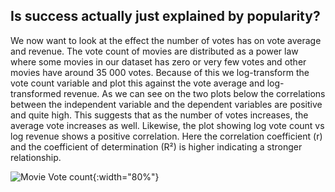 
## Is success actually just explained by popularity? 
We now want to look at the effect the number of votes has on vote average and revenue. The vote  count of movies are distributed as a power law where some movies in our dataset has zero or very few votes and other movies have around 35 000 votes. Because of this we log-transform the vote count variable and plot this against the vote average and log-transformed revenue. 
As we can see on the two plots below the correlations between the independent variable and the dependent variables are positive and quite high. This suggests that as the number of votes increases, the average vote increases as well. Likewise, the plot showing log vote count vs log revenue shows a positive correlation. Here the correlation coefficient (r) and the coefficient of determination (R²) is higher indicating a stronger relationship. 

![Movie Vote count](figures/log_TMDB_vote_count/log_TMDB_vote_count_scatterplot.png){:width="80%"}